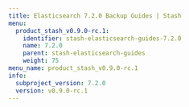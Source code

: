 ```yaml
---
title: Elasticsearch 7.2.0 Backup Guides | Stash
menu:
  product_stash_v0.9.0-rc.1:
    identifier: stash-elasticsearch-guides-7.2.0
    name: 7.2.0
    parent: stash-elasticsearch-guides
    weight: 75
menu_name: product_stash_v0.9.0-rc.1
info:
  subproject_version: 7.2.0
  version: v0.9.0-rc.1
---
```


